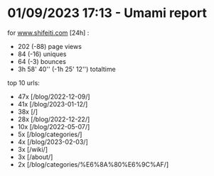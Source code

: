 # 01/09/2023 17:13 - Umami report
for www.shifeiti.com [24h] :

 - 202 (-88) page views
 - 84 (-16) uniques
 - 64 (-3) bounces
 - 3h 58' 40'' (-1h 25' 12'') totaltime


top 10 urls:
 - 47x [/blog/2022-12-09/]
 - 41x [/blog/2023-01-12/]
 - 38x [/]
 - 28x [/blog/2022-12-22/]
 - 10x [/blog/2022-05-07/]
 - 5x [/blog/categories/]
 - 4x [/blog/2023-02-03/]
 - 3x [/wiki/]
 - 3x [/about/]
 - 2x [/blog/categories/%E6%8A%80%E6%9C%AF/]


